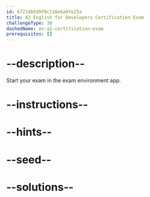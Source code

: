 ```yaml
---
id: 6721db5d9f0c116e6a0fe25a
title: A2 English for Developers Certification Exam
challengeType: 30
dashedName: en-a2-certification-exam
prerequisites: []
---
```


# --description--

Start your exam in the exam environment app.

# --instructions--

# --hints--

# --seed--

# --solutions--

